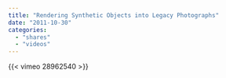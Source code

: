 ```yaml
---
title: "Rendering Synthetic Objects into Legacy Photographs"
date: "2011-10-30"
categories:
  - "shares"
  - "videos"
---
```


{{< vimeo 28962540 >}}
